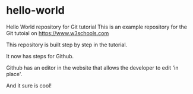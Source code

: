 # hello-world
Hello World repository for Git tutorial
This is an example repository for the Git tutoial on https://www.w3schools.com

This repository is built step by step in the tutorial.

It now has steps for Github.

Github has an editor in the website that allows the developer to edit 'in place'.

And it sure is cool!
